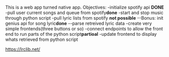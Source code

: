 This is a web app turned native app.
Objectives:
-initialize spotify api **DONE**
-pull user current songs and queue from spotify**done**
-start and stop music through python script
-pull lyric lists from spotify **not possible**
--Bonus: init genius api for song lyric**done**
--parse retreived lyric data
-create very simple frontends(three buttons or so)
-connect endpoints to allow the front end to run parts of the python script**partioal**
-update frontend to display whats retrieved from python script

<!-- npm start -->

https://lrclib.net/
